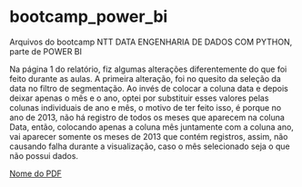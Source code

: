 # bootcamp_power_bi

Arquivos do bootcamp NTT DATA ENGENHARIA DE DADOS COM PYTHON, parte de POWER BI

Na página 1 do relatório, fiz algumas alterações diferentemente do que foi feito durante as aulas. 
A primeira alteração, foi no quesito da seleção da data no filtro de segmentação. Ao invés de colocar a coluna data e depois deixar apenas o mês e o ano, optei por substituir esses valores pelas colunas individuais de ano e mês, o motivo de ter feito isso, é porque no ano de 2013, não há registro de todos os meses que aparecem na coluna Data, então, colocando apenas a coluna mês juntamente com a coluna ano, vai aparecer somente os meses de 2013 que contém registros, assim, não causando falha durante a visualização, caso o mês selecionado seja o que não possui dados.


[Nome do PDF](Bootcamp_2.pdf)
